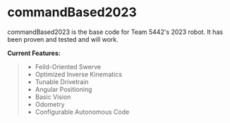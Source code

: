 # commandBased2023

commandBased2023 is the base code for Team 5442's 2023 robot. It has been proven and tested and will work. 
 
**Current Features:**
 
>* Feild-Oriented Swerve
>* Optimized Inverse Kinematics 
>* Tunable Drivetrain
>* Angular Positioning 
>* Basic Vision
>* Odometry
>* Configurable Autonomous Code



